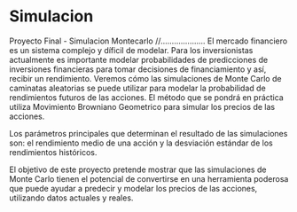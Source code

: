# Simulacion
Proyecto Final - Simulacion Montecarlo //....................
El mercado financiero es un sistema complejo y díficil de modelar. Para los inversionistas actualmente es importante modelar probabilidades de predicciones de inversiones financieras para tomar decisiones de financiamiento y así, recibir un rendimiento. Veremos cómo las simulaciones de Monte Carlo de caminatas aleatorias se puede utilizar para modelar la probabilidad de rendimientos futuros de las acciones. El método que se pondrá en práctica utiliza Movimiento Browniano Geometrico para simular los precios de las acciones.  

Los parámetros principales que determinan el resultado de las simulaciones son: el rendimiento medio de una acción y la desviación estándar de los rendimientos históricos.  

El objetivo de este proyecto pretende mostrar que las simulaciones de Monte Carlo tienen el potencial de convertirse en una herramienta poderosa que puede ayudar a predecir y modelar los precios de las acciones, utilizando datos actuales y reales. 
